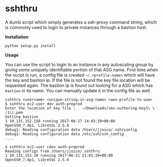# sshthru
A dumb script which simply generates a ssh-proxy command string, which is commonly used to login to private instances through a bastion host.


**Installation**

```python setup.py install```

**Usage**

You can use the script to login to an instance in any autoscaling group by giving some uniquely identifiable portion of that ASG name.
First time when the script is run, a config file is created `~/.<profile-name>` which will have the key and bastion ip. If the file is not found the key file location will be requested again.
The bastion Ip is found out looking for a ASG which has `bastion` in its name. You can manually update it in the config file as well.



```
sshthru <username> <unique-string-in-asg-name> <aws-profile-to-use>
$ sshthru ec2-user dev auth-preprod
Enter the location of key file :   ~/Downloads/cms-authoring-key1\ \(1\).pem
Getting bastion
1 10.131.152.158 running 2017-06-27 14:43:39+00:00
OpenSSH_7.4p1, LibreSSL 2.5.0
debug1: Reading configuration data /Users/jjoice/.ssh/config
debug1: Reading configuration data /etc/ssh/ssh_config
....
```

```
$ sshthru ec2-user cdev auth-preprod
Reading configs from /Users/jjoice/.sshthru
1 10.131.153.20 running 2017-06-21 21:01:39+00:00
OpenSSH_7.4p1, LibreSSL 2.5.0
```
